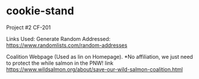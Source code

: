 # cookie-stand
Project #2 CF-201

Links Used: 
Generate Random Addressed: 
https://www.randomlists.com/random-addresses

Coalition Webpage (Used as lin on Homepage).
*No affiliation, we just need to protect the while salmon in the PNW!
link https://www.wildsalmon.org/about/save-our-wild-salmon-coalition.html
